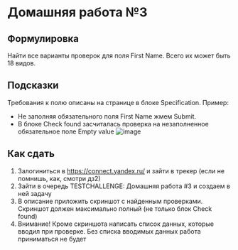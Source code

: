 # Домашняя работа №3

## Формулировка
Найти все варианты проверок для поля First Name. Всего их может быть 18 видов.

## Подсказки
Требования к полю описаны на странице в блоке Specification.
Пример:
- Не заполняя обязательного поля First Name жмем Submit.
- В блоке Check found засчиталась проверка на незаполненное обязательное поле Empty value
![image](https://user-images.githubusercontent.com/1654243/37397546-b8e38d90-279d-11e8-83c9-a30fca5e5f2a.png)

## Как сдать
1. Залогиниться в  https://connect.yandex.ru/ и зайти в трекер (если не помнишь, как, смотри дз2)
2. Зайти в очередь TESTCHALLENGE: Домашняя работа #3 и создаем в ней задачу
3. В описание приложить скриншот с найденным проверками. Скриншот должен максимально полный (не только блок Check found)
4. Внимание! Кроме скриншота написать список данных, которые вводил при проверке. Без списка вводимых данных работа приниматься не будет
